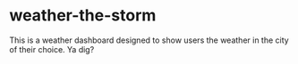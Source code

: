 # weather-the-storm
This is a weather dashboard designed to show users the weather in the city of their choice. Ya dig?
